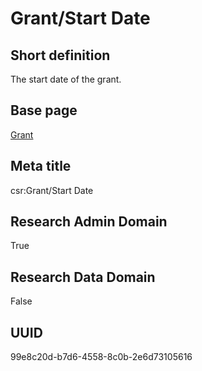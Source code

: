 # Grant/Start Date
## Short definition
The start date of the grant.
## Base page
[Grant](https://github.com/EuroCRIS/CASRAI-Dictionairies/blob/main/Objects/Grant.md)
## Meta title
csr:Grant/Start Date
## Research Admin Domain
True
## Research Data Domain
False
## UUID
99e8c20d-b7d6-4558-8c0b-2e6d73105616
